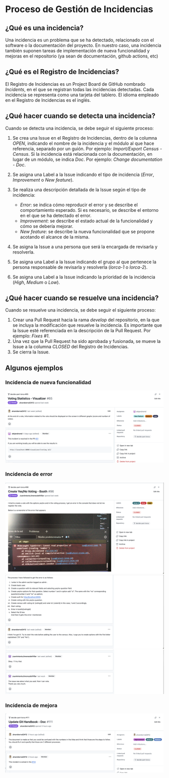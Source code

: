 # Proceso de Gestión de Incidencias

## ¿Qué es una incidencia?

Una incidencia es un problema que se ha detectado, relacionado con el software o la documentación del proyecto. En nuestro caso, una incidencia también suponen tareas de implementación de nueva funcionalidad y mejoras en el repositorio (ya sean de documentación, github actions, etc)

## ¿Qué es el Registro de Incidencias?

El Registro de Incidencias es un Project Board de GitHub nombrado *Incidents*, en el que se registran todas las incidencias detectadas. Cada incidencia se representa como una tarjeta del tablero. El idioma empleado en el Registro de Incidencias es el inglés.

## ¿Qué hacer cuando se detecta una incidencia?

Cuando se detecta una incidencia, se debe seguir el siguiente proceso:

1. Se crea una Issue en el Registro de Incidencias, dentro de la columna *OPEN*,  indicando el nombre de la incidencia y el módulo al que hace referencia, separado por un guión. Por ejemplo: *Import/Export Census - Census*. Si la incidencia está relacionada con la documentación, en lugar de un módulo, se indica *Doc*. Por ejemplo: *Change documentation - Doc*.
2. Se asigna una Label a la Issue indicando el tipo de incidencia (*Error*, *Improvement* o *New feature*).
3. Se realiza una descripción detallada de la Issue según el tipo de incidencia:
    * *Error*: se indica cómo reproducir el error y se describe el comportamiento esperado. Si es necesario, se describe el entorno en el que se ha detectado el error.
    * *Improvement*: se describe el estado actual de la funcionalidad y cómo se debería mejorar.
    * *New feature*: se describe la nueva funcionalidad que se propone acotando el alcance de la misma.
4. Se asigna la Issue a una persona que será la encargada de revisarla y resolverla.
5. Se asigna una Label a la Issue indicando el grupo al que pertenece la persona responsable de revisarla y resolverla (*lorca-1* o *lorca-2*).

6. Se asigna una Label a la Issue indicando la prioridad de la incidencia (*High*, 
*Medium* o *Low*).

## ¿Qué hacer cuando se resuelve una incidencia?

Cuando se resuelve una incidencia, se debe seguir el siguiente proceso:

1. Crear una Pull Request hacia la rama *develop* del repositorio, en la que se incluya la modificación que resuelve la incidencia. Es importante que la Issue esté referenciada en la descripción de la Pull Request. Por ejemplo: *Fixes #1*.
2. Una vez que la Pull Request ha sido aprobada y fusionada, se mueve la Issue a la columna *CLOSED* del Registro de Incidencias.
3. Se cierra la Issue.


## Algunos ejemplos
### Incidencia de nueva funcionalidad
<p align="center">
<img  src="./images/newFeature.png">
</p>

### Incidencia de error
<p align="center">
<img  src="./images/errorPart1.png">
<img  src="./images/errorPart2.png">
<img  src="./images/errorPart3.png">
</p>

### Incidencia de mejora
<p align="center">
<img  src="./images/improvement.png">  
</p>
